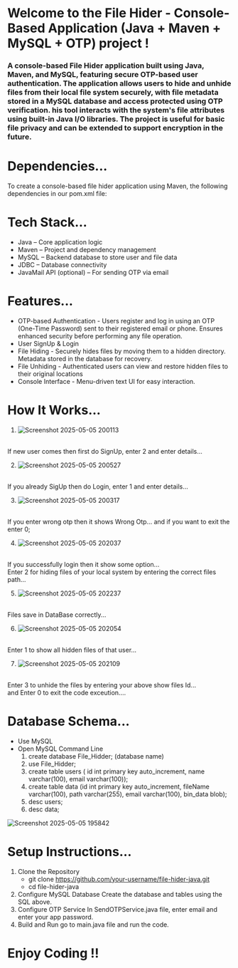 # Welcome to the File Hider - Console-Based Application (Java + Maven + MySQL + OTP) project !

### A console-based File Hider application built using Java, Maven, and MySQL, featuring secure OTP-based user authentication. The application allows users to hide and unhide files from their local file system securely, with file metadata stored in a MySQL database and access protected using OTP verification. his tool interacts with the system's file attributes using built-in Java I/O libraries. The project is useful for basic file privacy and can be extended to support encryption in the future.

# Dependencies...
To create a console-based file hider application using Maven, the following dependencies in our pom.xml file:
#### <!-- https://mvnrepository.com/artifact/mysql/mysql-connector-java -->
#### <!-- https://mvnrepository.com/artifact/com.sun.mail/javax.mail -->

# Tech Stack...
<ul>
  <li>Java – Core application logic</li>
  <li>Maven – Project and dependency management</li>
  <li>MySQL – Backend database to store user and file data</li>
  <li>JDBC – Database connectivity</li>
  <li>JavaMail API (optional) – For sending OTP via email</li>
</ul>

# Features...
<ul>
  <li>OTP-based Authentication - Users register and log in using an OTP (One-Time Password) sent to their registered email or phone. Ensures enhanced security before performing any file operation.</li>
  <li>User SignUp & Login </li>
  <li>File Hiding - Securely hides files by moving them to a hidden directory. Metadata stored in the database for recovery.</li>
  <li>File Unhiding - Authenticated users can view and restore hidden files to their original locations</li>
  <li>Console Interface - Menu-driven text UI for easy interaction.</li>
</ul>

# How It Works...<br/>

1. ![Screenshot 2025-05-05 200113](https://github.com/user-attachments/assets/a02d2bd4-e50d-484f-9f19-0ac9c796b077)
<br/>
If new user comes then first do SignUp, enter 2 and enter details...<br/>

2. ![Screenshot 2025-05-05 200527](https://github.com/user-attachments/assets/5c721d9f-3d31-4ea8-b7ca-3d0e6c498373)
<br/>
If you already SigUp then do Login, enter 1 and enter details...<br/>

3. ![Screenshot 2025-05-05 200317](https://github.com/user-attachments/assets/ad07d6b1-c109-4247-92a7-db456ec673bd)
<br/>
If you enter wrong otp then it shows Wrong Otp...
and if you want to exit the enter 0;<br/>

4. ![Screenshot 2025-05-05 202037](https://github.com/user-attachments/assets/88d87232-1e98-4246-aed3-873550fc497f)
<br/>
If you successfully login then it show some option...
<br/>
Enter 2  for hiding files of your local system by entering the correct files path...<br/>

5. ![Screenshot 2025-05-05 202237](https://github.com/user-attachments/assets/77d4877c-9fad-441c-a14e-784ceb430033)
<br/>
Files save in DataBase correctly...<br/>

6. ![Screenshot 2025-05-05 202054](https://github.com/user-attachments/assets/536d32e5-d956-4b3c-a966-dedc3860e7eb)
<br/>
Enter 1 to show all hidden files of that user...<br/>

7. ![Screenshot 2025-05-05 202109](https://github.com/user-attachments/assets/900face8-acc6-4716-ac0f-5abeba7a24ef)
<br/>
Enter 3 to unhide the files by entering your above show files Id...<br/>
and Enter 0 to exit the code exceution....

#  Database Schema...
* Use MySQL
* Open MySQL Command Line
  1. create database File_Hidder; (database name)
  2. use File_Hidder;
  3. create table users ( id int primary key auto_increment, name varchar(100), email varchar(100));
  4. create table data (id int primary key auto_increment, fileName varchar(100), path varchar(255), email varchar(100), bin_data blob);
  5. desc users;
  6. desc data;

![Screenshot 2025-05-05 195842](https://github.com/user-attachments/assets/3abdfdd3-a31f-4f7b-9aac-7e9a761f67d5)

#  Setup Instructions...

1. Clone the Repository
   * git clone https://github.com/your-username/file-hider-java.git
   * cd file-hider-java
2. Configure MySQL Database
   Create the database and tables using the SQL above.
3. Configure OTP Service
   In SendOTPService.java file, enter email and enter your app password.
4. Build and Run
   go to main.java file and run the code. 

# Enjoy Coding !!








